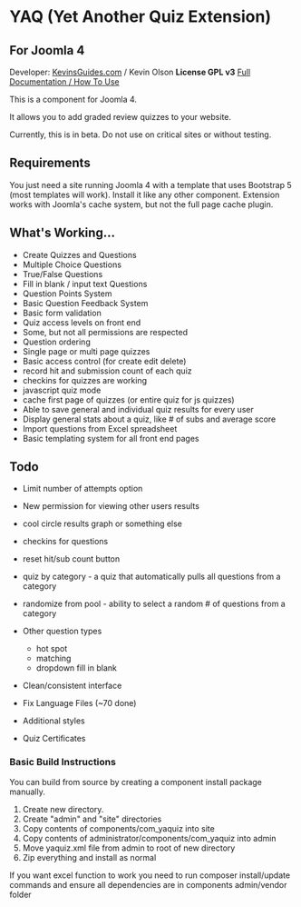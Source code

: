 # YAQ (Yet Another Quiz Extension)
## For Joomla 4
Developer: [KevinsGuides.com](https://kevinsguides.com) / Kevin Olson
**License GPL v3**
[Full Documentation / How To Use](https://kevinsguides.com/guides/webdev/joomla4/free-extensions/yaq)


This is a component for Joomla 4.

It allows you to add graded review quizzes to your website.

Currently, this is in beta. Do not use on critical sites or without testing.
## Requirements
You just need a site running Joomla 4 with a template that uses Bootstrap 5 (most templates will work). Install it like any other component. Extension works with Joomla's cache system, but not the full page cache plugin.


## What's Working...
* Create Quizzes and Questions
* Multiple Choice Questions
* True/False Questions
* Fill in blank / input text Questions
* Question Points System
* Basic Question Feedback System
* Basic form validation
* Quiz access levels on front end
* Some, but not all permissions are respected
* Question ordering
* Single page or multi page quizzes
* Basic access control (for create edit delete)
* record hit and submission count of each quiz
* checkins for quizzes are working
* javascript quiz mode
* cache first page of quizzes (or entire quiz for js quizzes)
* Able to save general and individual quiz results for every user
* Display general stats about a quiz, like # of subs and average score
* Import questions from Excel spreadsheet 
* Basic templating system for all front end pages

## Todo

* Limit number of attempts option
* New permission for viewing other users results
* cool circle results graph or something else
* checkins for questions
* reset hit/sub count button
* quiz by category - a quiz that automatically pulls all questions from a category
* randomize from pool - ability to select a random # of questions from a category
* Other question types
    * hot spot
    * matching
    * dropdown fill in blank
* Clean/consistent interface
* Fix Language Files (~70 done)
* Additional styles

* Quiz Certificates



### Basic Build Instructions
You can build from source by creating a component install package manually.
1. Create new directory.
2. Create "admin" and "site" directories
3. Copy contents of components/com_yaquiz into site
4. Copy contents of administrator/components/com_yaquiz into admin
5. Move yaquiz.xml file from admin to root of new directory
6. Zip everything and install as normal

If you want excel function to work you need to run composer install/update commands and ensure all dependencies are in components admin/vendor folder